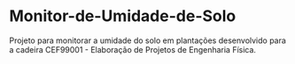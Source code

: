 # Monitor-de-Umidade-de-Solo
Projeto para monitorar a umidade do solo em plantações desenvolvido para a cadeira CEF99001 - Elaboração de Projetos de Engenharia Física.
